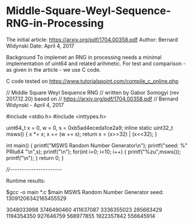 # Middle-Square-Weyl-Sequence-RNG-in-Processing

The initial article: https://arxiv.org/pdf/1704.00358.pdf
Author: Bernard Widynski
Date: April 4, 2017

Background
To implemet an RNG in processing needs a minimal implementation of uint64 and related arihmetic.
For test and comparison - as given in the article - we use C code.

C code tested on https://www.tutorialspoint.com/compile_c_online.php

// Middle Square Weyl Sequence RNG
// written by Gabor Somogyi (rev 2017.12.20) based on
// https://arxiv.org/pdf/1704.00358.pdf
// Bernard Widynski - April 4, 2017

#include <stdio.h>
#include <inttypes.h>

uint64_t x = 0, w = 0, s = 0xb5ad4eceda1ce2a9;
inline static uint32_t msws() {
x *= x; x += (w += s); return x = (x>>32) | (x<<32);
}

int main()
{
  printf("MSWS Random Number Generator\n");
  printf("seed: %" PRIu64 "\n",s);
  printf("\n");
  for(int i=0; i<10; i++)
  {
    printf("%zu",msws());
    printf("\n");
  }
  return 0;
}

//----------------------

Runtime results:

$gcc -o main *.c
$main
MSWS Random Number Generator
seed: 13091206342165455529

3048033998
3746490460
411637087
3336355023
285663429
1194354350
927646759
568977855
1922357842
556645914

